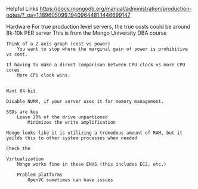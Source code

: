 Helpful Links
	https://docs.mongodb.org/manual/administration/production-notes/?_ga=1.189605099.1940964481.1446699147

Hardware
	For true production level servers, the true costs could be around 8k-10k PER server
		This is from the Mongo University DBA course

	Think of a 2 axis graph (cost vs power)
		You want to stop where the marginal gain of power is prohibitive vs cost.

	If having to make a direct comparison between CPU clock vs more CPU cores
		More CPU clock wins.


	Want 64-bit

	Disable NUMA, if your server uses it for memory management.

	SSDs are key
		Leave 20% of the drive unpartioned
			Minimizes the write amplification

	Mongo looks like it is utilizing a tremedous amount of RAM, but it yeilds this to other system processes when needed

	Check the 	

	Virtualization
		Mongo works fine in these ENVS (this includes EC2, etc.)
		
		Problem platforms
			OpenVC sometimes can have issues
